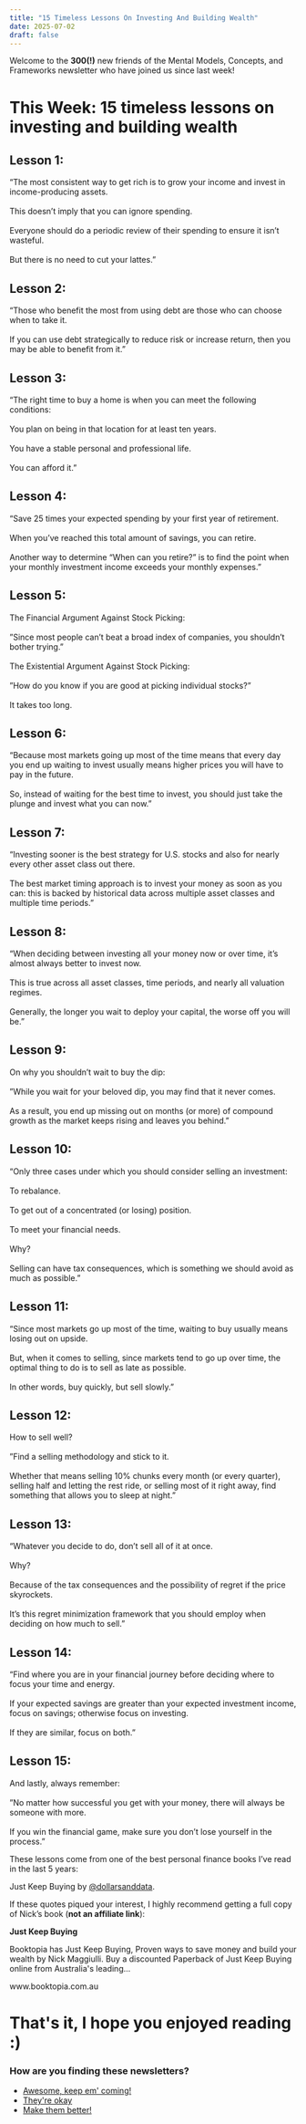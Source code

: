 ```yaml
---
title: "15 Timeless Lessons On Investing And Building Wealth"
date: 2025-07-02
draft: false
---
```


<p id="">Welcome to the <strong id="">300(!)</strong> new friends of the Mental Models, Concepts, and Frameworks newsletter who have joined us since last week!</p><h1 id="">This Week: 15 timeless lessons on investing and building wealth</h1><h2 id="">Lesson 1: </h2><p id="">“The most consistent way to get rich is to grow your income and invest in income-producing assets.<br><br>This doesn’t imply that you can ignore spending.<br><br>Everyone should do a periodic review of their spending to ensure it isn’t wasteful.<br><br>But there is no need to cut your lattes.”</p><h2 id="">Lesson 2: </h2><p id="">“Those who benefit the most from using debt are those who can choose when to take it.<br><br>If you can use debt strategically to reduce risk or increase return, then you may be able to benefit from it.”</p><h2 id="">Lesson 3: </h2><p id="">“The right time to buy a home is when you can meet the following conditions:<br><br>You plan on being in that location for at least ten years.<br><br>You have a stable personal and professional life.<br><br>You can afford it.”</p><h2 id="">Lesson 4: </h2><p id="">“Save 25 times your expected spending by your first year of retirement.<br><br>When you’ve reached this total amount of savings, you can retire.<br><br>Another way to determine “When can you retire?” is to find the point when your monthly investment income exceeds your monthly expenses.”</p><h2 id="">Lesson 5: </h2><p id="">The Financial Argument Against Stock Picking:<br><br>”Since most people can’t beat a broad index of companies, you shouldn’t bother trying.”<br><br>The Existential Argument Against Stock Picking:<br><br>”How do you know if you are good at picking individual stocks?”<br><br>It takes too long.</p><h2 id="">Lesson 6: </h2><p id="">“Because most markets going up most of the time means that every day you end up waiting to invest usually means higher prices you will have to pay in the future.<br><br>So, instead of waiting for the best time to invest, you should just take the plunge and invest what you can now.”</p><h2 id="">Lesson 7: </h2><p id="">“Investing sooner is the best strategy for U.S. stocks and also for nearly every other asset class out there.<br><br>The best market timing approach is to invest your money as soon as you can: this is backed by historical data across multiple asset classes and multiple time periods.”</p><h2 id="">Lesson 8: </h2><p id="">“When deciding between investing all your money now or over time, it’s almost always better to invest now.<br><br>This is true across all asset classes, time periods, and nearly all valuation regimes.<br><br>Generally, the longer you wait to deploy your capital, the worse off you will be.”</p><h2 id="">Lesson 9: </h2><p id="">On why you shouldn’t wait to buy the dip:<br><br>”While you wait for your beloved dip, you may find that it never comes.<br><br>As a result, you end up missing out on months (or more) of compound growth as the market keeps rising and leaves you behind.”</p><h2 id="">Lesson 10: </h2><p id="">“Only three cases under which you should consider selling an investment:<br><br>To rebalance.<br><br>To get out of a concentrated (or losing) position.<br><br>To meet your financial needs.<br><br>Why?<br><br>Selling can have tax consequences, which is something we should avoid as much as possible.”</p><h2 id="">Lesson 11: </h2><p id="">“Since most markets go up most of the time, waiting to buy usually means losing out on upside.<br><br>But, when it comes to selling, since markets tend to go up over time, the optimal thing to do is to sell as late as possible.<br><br>In other words, buy quickly, but sell slowly.”</p><h2 id="">Lesson 12: </h2><p id="">How to sell well?<br><br>”Find a selling methodology and stick to it.<br><br>Whether that means selling 10% chunks every month (or every quarter), selling half and letting the rest ride, or selling most of it right away, find something that allows you to sleep at night.”</p><h2 id="">Lesson 13: </h2><p id="">“Whatever you decide to do, don’t sell all of it at once.<br><br>Why?<br><br>Because of the tax consequences and the possibility of regret if the price skyrockets.<br><br>It’s this regret minimization framework that you should employ when deciding on how much to sell.”</p><h2 id="">Lesson 14: </h2><p id="">“Find where you are in your financial journey before deciding where to focus your time and energy.<br><br>If your expected savings are greater than your expected investment income, focus on savings; otherwise focus on investing.<br><br>If they are similar, focus on both.”</p><h2 id="">Lesson 15: </h2><p id="">And lastly, always remember:<br><br>”No matter how successful you get with your money, there will always be someone with more.<br><br>If you win the financial game, make sure you don’t lose yourself in the process.”</p><p id="">These lessons come from one of the best personal finance books I’ve read in the last 5 years:</p><p id="">Just Keep Buying by <a href="https://flight.beehiiv.net/v2/clicks/eyJhbGciOiJIUzI1NiIsInR5cCI6IkpXVCJ9.eyJ1cmwiOiJodHRwczovL3R3aXR0ZXIuY29tL2RvbGxhcnNhbmRkYXRhIiwicG9zdF9pZCI6IjA0YmI2MjlmLWE1NzktNDA4YS05ZjU5LTE3Y2I3MmExM2VkYiIsInB1YmxpY2F0aW9uX2lkIjoiMTM3ZDVlODMtOTUwMy00ZGI3LWE4YzQtZjM0MTVjMjA1NWFlIiwidmlzaXRfdG9rZW4iOiI3Y2I3YjdlNS05MTI1LTQ0MmYtYjhiOC0yN2NkYzE1MmFkYmIiLCJpYXQiOjE2Nzg3MDU1ODkuMTc3LCJpc3MiOiJvcmNoaWQifQ.bJUIPfsiKpwkdWg7oj5B1HHR0IbvpMLDjzoHA2HQYqs" target="_blank" id="">@dollarsanddata</a>.</p><p id="">If these quotes piqued your interest, I highly recommend getting a full copy of Nick’s book (<strong id="">not an affiliate link</strong>):</p><p id=""><strong id="">Just Keep Buying</strong></p><p id="">Booktopia has Just Keep Buying, Proven ways to save money and build your wealth by Nick Maggiulli. Buy a discounted Paperback of Just Keep Buying online from Australia's leading...</p><p id="">www.booktopia.com.au</p><h1 id="">That's it, I hope you enjoyed reading :)</h1><h3 id="">How are you finding these newsletters?</h3><ul id=""><li id=""><a href="https://alexbrogan.beehiiv.com/login" target="_blank" id="">Awesome, keep em' coming!</a></li><li id=""><a href="https://alexbrogan.beehiiv.com/login" target="_blank" id="">They're okay</a></li><li id=""><a href="https://alexbrogan.beehiiv.com/login" target="_blank" id="">Make them better!</a></li></ul><p>‍</p>